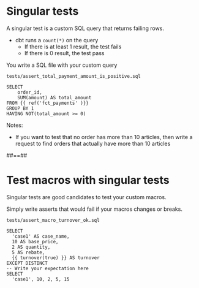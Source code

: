 <!-- .slide: class="with-code"-->
# Singular tests

A singular test is a custom SQL query that returns failing rows.

* dbt runs a `count(*)` on the query
  * If there is at least 1 result, the test fails
  * If there is 0 result, the test pass


You write a SQL file with your custom query

`tests/assert_total_payment_amount_is_positive.sql`
```sql[]
SELECT
    order_id,
    SUM(amount) AS total_amount
FROM {{ ref('fct_payments' )}}
GROUP BY 1
HAVING NOT(total_amount >= 0)
```

Notes:
* If you want to test that no order has more than 10 articles, then write a request to find orders that actually have more than 10 articles

##==##
<!-- .slide: class="with-code"-->
# Test macros with singular tests

Singular tests are good candidates to test your custom macros.

Simply write asserts that would fail if your macros changes or breaks.

`tests/assert_macro_turnover_ok.sql`
```sql[]
SELECT
  'case1' AS case_name,
  10 AS base_price,
  2 AS quantity,
  5 AS rebate,
  {{ turnover(true) }} AS turnover
EXCEPT DISTINCT
-- Write your expectation here
SELECT
  'case1', 10, 2, 5, 15
```
